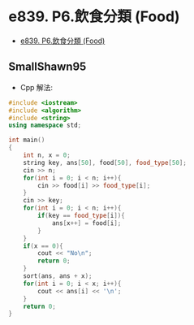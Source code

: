 # e839. P6.飲食分類 (Food)

- [e839. P6.飲食分類 (Food)](#e839-P6飲食分類-food)

## SmallShawn95
* Cpp 解法:
```cpp
#include <iostream>
#include <algorithm>
#include <string>
using namespace std;

int main()
{
    int n, x = 0;
    string key, ans[50], food[50], food_type[50];
    cin >> n;
    for(int i = 0; i < n; i++){
        cin >> food[i] >> food_type[i];
    }
    cin >> key;
    for(int i = 0; i < n; i++){
        if(key == food_type[i]){
            ans[x++] = food[i];
        }
    }
    if(x == 0){
        cout << "No\n";
        return 0;
    }
    sort(ans, ans + x);
    for(int i = 0; i < x; i++){
        cout << ans[i] << '\n';
    }
    return 0;
}
```
